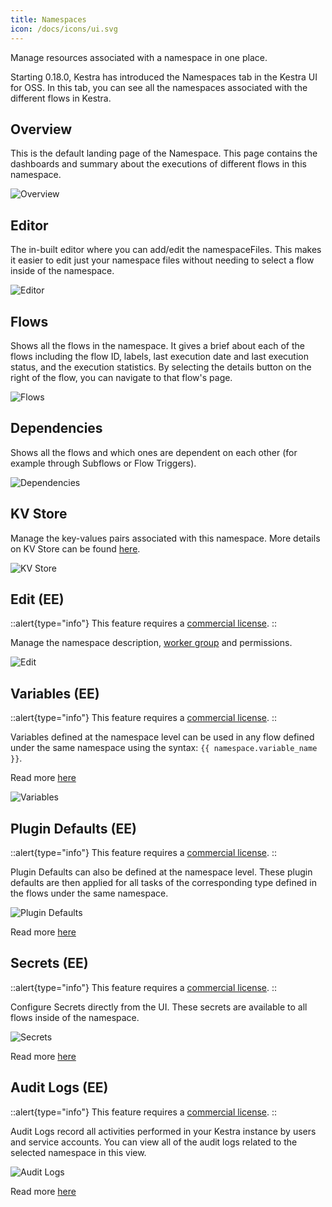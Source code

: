 ```yaml
---
title: Namespaces
icon: /docs/icons/ui.svg
---
```


Manage resources associated with a namespace in one place.

Starting 0.18.0, Kestra has introduced the Namespaces tab in the Kestra UI for OSS. In this tab, you can see all the namespaces associated with the different flows in Kestra.

## Overview

This is the default landing page of the Namespace. This page contains the dashboards and summary about the executions of different flows in this namespace.

![Overview](/docs/user-interface-guide/overview-namespaces.png)

## Editor

The in-built editor where you can add/edit the namespaceFiles. This makes it easier to edit just your namespace files without needing to select a flow inside of the namespace.

![Editor](/docs/user-interface-guide/editor-namespaces.png)

## Flows

Shows all the flows in the namespace. It gives a brief about each of the flows including the flow ID, labels, last execution date and last execution status, and the execution statistics. By selecting the details button on the right of the flow, you can navigate to that flow's page.

![Flows](/docs/user-interface-guide/flows-namespaces.png)

## Dependencies

Shows all the flows and which ones are dependent on each other (for example through Subflows or Flow Triggers).

![Dependencies](/docs/user-interface-guide/dependencies-namespaces.png)

## KV Store

Manage the key-values pairs associated with this namespace. More details on KV Store can be found [here](../05.concepts/05.kv-store.md).

![KV Store](/docs/user-interface-guide/kvstore-namespaces.png)

## Edit (EE)

::alert{type="info"}
This feature requires a [commercial license](/pricing).
::

Manage the namespace description, [worker group](../06.enterprise/worker-group.md) and permissions.

![Edit](/docs/user-interface-guide/edit.png)

## Variables (EE)

::alert{type="info"}
This feature requires a [commercial license](/pricing).
::

Variables defined at the namespace level can be used in any flow defined under the same namespace using the syntax: `{{ namespace.variable_name }}`.

Read more [here](../06.enterprise/08.centralized-task-configuration.md#variables)

![Variables](/docs/user-interface-guide/variables.png)

## Plugin Defaults (EE)

::alert{type="info"}
This feature requires a [commercial license](/pricing).
::

Plugin Defaults can also be defined at the namespace level. These plugin defaults are then applied for all tasks of the corresponding type defined in the flows under the same namespace.

![Plugin Defaults](/docs/user-interface-guide/plugindefaults-namespaces.png)

Read more [here](../06.enterprise/08.centralized-task-configuration.md#plugin-defaults)

## Secrets (EE)

::alert{type="info"}
This feature requires a [commercial license](/pricing).
::

Configure Secrets directly from the UI. These secrets are available to all flows inside of the namespace.

![Secrets](/docs/user-interface-guide/secrets-namespaces.png)

Read more [here](../06.enterprise/secrets.md)

## Audit Logs (EE)

::alert{type="info"}
This feature requires a [commercial license](/pricing).
::

Audit Logs record all activities performed in your Kestra instance by users and service accounts. You can view all of the audit logs related to the selected namespace in this view.

![Audit Logs](/docs/user-interface-guide/auditlogs-namespaces.png)

Read more [here](../06.enterprise/06.audit-logs.md)